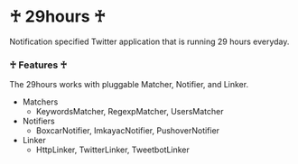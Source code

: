 # ♰ 29hours ♰

Notification specified Twitter application that is running 29 hours everyday.

### ♰ Features ♰

The 29hours works with pluggable Matcher, Notifier, and Linker.

- Matchers
  - KeywordsMatcher, RegexpMatcher, UsersMatcher
- Notifiers
  - BoxcarNotifier, ImkayacNotifier, PushoverNotifier
- Linker
  - HttpLinker, TwitterLinker, TweetbotLinker
